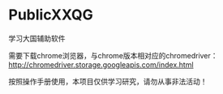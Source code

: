 # PublicXXQG
学习大国辅助软件

需要下载chrome浏览器，与chrome版本相对应的chromedriver：http://chromedriver.storage.googleapis.com/index.html

按照操作手册使用，本项目仅供学习研究，请勿从事非法活动！
